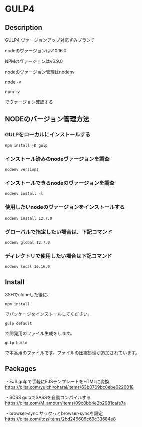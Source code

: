 GULP4
====

## Description

GULP4 ヴァージョンアップ対応ずみブランチ

nodeのヴァージョンはv10.16.0

NPMのヴァージョンはv6.9.0

nodeのヴァージョン管理はnodenv

node -v

npm -v

でヴァージョン確認する

## NODEのバージョン管理方法
### GULPをローカルにインストールする
```
npm install -D gulp
```
### インストール済みのnodeヴァージョンを調査
```
nodenv versions
```
### インストールできるnodeのヴァージョンを調査
```
nodenv install -l
```
### 使用したいnodeのヴァージョンをインストールする
```
nodenv install 12.7.0
```
### グローバルで指定したい場合は、下記コマンド
```
nodenv global 12.7.0
```
### ディレクトリで使用したい場合は下記コマンド
```
nodenv local 10.16.0
```

## Install
SSHでcloneした後に、
```
npm install
```
でパッケージをインストールしてください。
```
gulp default
```
で開発用のファイル生成をします。
```
gulp build
```
で本番用のファイルです。ファイルの圧縮処理が追加されています。

## Packages
・EJS
gulpで手軽にEJSテンプレートをHTMLに変換
https://qiita.com/yuichiroharai/items/63b0769bc8ebe0220018

・SCSS
gulpでSASSを自動コンパイルする
https://qiita.com/M_amourr/items/09c8bb4e2b2981cafe7a

・browser-sync
サックっとbrowser-syncを設定
https://qiita.com/itoz/items/2bd246606c69c33684e8